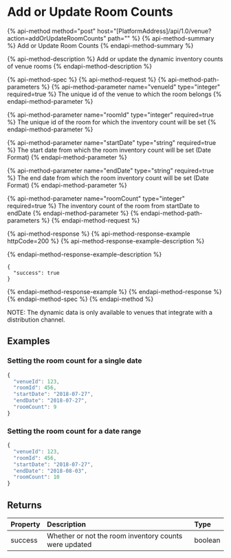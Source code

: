 # Add or Update Room Counts

{% api-method method="post" host="\[PlatformAddress\]/api/1.0/venue?action=addOrUpdateRoomCounts" path="" %}
{% api-method-summary %}
Add or Update Room Counts
{% endapi-method-summary %}

{% api-method-description %}
Add or update the dynamic inventory counts of venue rooms
{% endapi-method-description %}

{% api-method-spec %}
{% api-method-request %}
{% api-method-path-parameters %}
{% api-method-parameter name="venueId" type="integer" required=true %}
The unique id of the venue to which the room belongs
{% endapi-method-parameter %}

{% api-method-parameter name="roomId" type="integer" required=true %}
The unique id of the room for which the inventory count will be set
{% endapi-method-parameter %}

{% api-method-parameter name="startDate" type="string" required=true %}
The start date from which the room inventory count will be set \(Date Format\)
{% endapi-method-parameter %}

{% api-method-parameter name="endDate" type="string" required=true %}
The end date from which the room inventory count will be set \(Date Format\)
{% endapi-method-parameter %}

{% api-method-parameter name="roomCount" type="integer" required=true %}
The inventory count of the room from startDate to endDate
{% endapi-method-parameter %}
{% endapi-method-path-parameters %}
{% endapi-method-request %}

{% api-method-response %}
{% api-method-response-example httpCode=200 %}
{% api-method-response-example-description %}

{% endapi-method-response-example-description %}

```text
{
  "success": true
}
```
{% endapi-method-response-example %}
{% endapi-method-response %}
{% endapi-method-spec %}
{% endapi-method %}

NOTE: The dynamic data is only available to venues that integrate with a distribution channel.

## Examples

### Setting the room count for a single date

```javascript
{
  "venueId": 123,
  "roomId": 456,
  "startDate": "2018-07-27",
  "endDate": "2018-07-27",
  "roomCount": 9
}
```

### Setting the room count for a date range

```javascript
{
  "venueId": 123,
  "roomId": 456,
  "startDate": "2018-07-27",
  "endDate": "2018-08-03",
  "roomCount": 10
}
```

## Returns

| Property | Description | Type |
| :--- | :--- | :--- |
| success | Whether or not the room inventory counts were updated | boolean |

